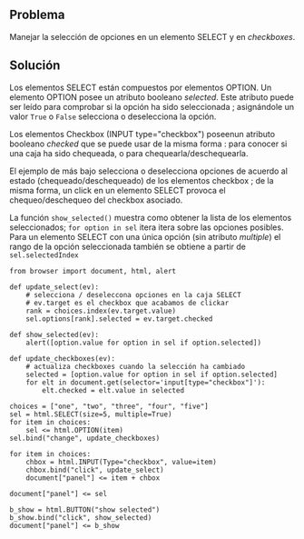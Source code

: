 Problema
--------
Manejar la selección de opciones en un elemento SELECT y en *checkboxes*.

Solución
--------
Los elementos SELECT están compuestos por elementos OPTION. Un elemento OPTION 
posee un atributo booleano _selected_. Este atributo puede ser leído para 
comprobar si la opción ha sido seleccionada ; asignándole un valor `True` o 
`False` selecciona o deselecciona la opción.

Los elementos Checkbox (INPUT type="checkbox") poseenun atributo booleano 
_checked_ que se puede usar de la misma forma : para conocer si una caja ha 
sido chequeada, o para chequearla/deschequearla.

El ejemplo de más bajo selecciona o deselecciona opciones de acuerdo al estado
 (chequeado/deschequeado) de los elementos checkbox ; de la misma forma, un 
 click en un elemento SELECT provoca el chequeo/deschequeo del checkbox 
 asociado.

La función `show_selected()` muestra como obtener la lista de los elementos 
seleccionados; `for option in sel` itera itera sobre las opciones posibles. 
Para un elemento SELECT con una única opción (sin atributo _multiple_) el 
rango de la opción seleccionada también se obtiene a partir de 
`sel.selectedIndex`

```exec_on_load
from browser import document, html, alert

def update_select(ev):
    # selecciona / deseleccona opciones en la caja SELECT
    # ev.target es el checkbox que acabamos de clickar
    rank = choices.index(ev.target.value)
    sel.options[rank].selected = ev.target.checked

def show_selected(ev):
    alert([option.value for option in sel if option.selected])

def update_checkboxes(ev):
    # actualiza checkboxes cuando la selección ha cambiado
    selected = [option.value for option in sel if option.selected]
    for elt in document.get(selector='input[type="checkbox"]'):
        elt.checked = elt.value in selected
    
choices = ["one", "two", "three", "four", "five"]
sel = html.SELECT(size=5, multiple=True)
for item in choices:
    sel <= html.OPTION(item)
sel.bind("change", update_checkboxes)

for item in choices:
    chbox = html.INPUT(Type="checkbox", value=item)
    chbox.bind("click", update_select)
    document["panel"] <= item + chbox

document["panel"] <= sel

b_show = html.BUTTON("show selected")
b_show.bind("click", show_selected)
document["panel"] <= b_show
```

<div id="panel"></div>

